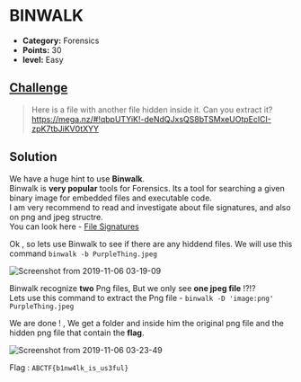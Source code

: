 
# BINWALK

* **Category:** Forensics
* **Points:** 30
* **level:** Easy

## [Challenge](https://ctflearn.com/problems/108)

> Here is a file with another file hidden inside it. Can you extract it?\
> https://mega.nz/#!qbpUTYiK!-deNdQJxsQS8bTSMxeUOtpEclCI-zpK7tbJiKV0tXYY

## Solution

We have a huge hint to use **Binwalk**.\
Binwalk is **very popular** tools for Forensics. Its a tool for searching a given binary image for embedded files and executable code.\
I am very recommend to read and investigate about file signatures, and also on png and jpeg structre.\
You can look here - [File Signatures](https://en.wikipedia.org/wiki/List_of_file_signatures)

Ok , so lets use Binwalk to see if there are any hiddend files.
We will use this command  ```binwalk -b PurpleThing.jpeg ```

![Screenshot from 2019-11-06 03-19-09](https://user-images.githubusercontent.com/57364083/68254775-2bb80100-0034-11ea-8768-325210db6ae5.png)


Binwalk recognize **two** Png files, But we only see **one jpeg file**  !?!?\
Lets use this command to extract the Png file - ```binwalk -D 'image:png' PurpleThing.jpeg ```

We are done ! , We get a folder and inside him the original png file and the hidden png file that contain the **flag**.

![Screenshot from 2019-11-06 03-23-49](https://user-images.githubusercontent.com/57364083/68254807-3d99a400-0034-11ea-8528-835f6d2ba80a.png)





Flag : ```ABCTF{b1nw4lk_is_us3ful} ```

